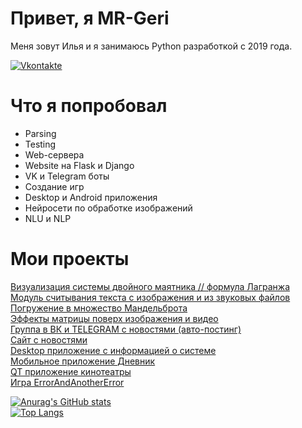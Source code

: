 # Привет, я MR-Geri
Меня зовут Илья и я занимаюсь Python разработкой с 2019 года.  
  
[![Vkontakte](https://img.shields.io/badge/-Vkontakte-070c0f?style=for-the-badge&logo=vk)](https://vk.com/mr_geri)

# Что я попробовал
- Parsing
- Testing
- Web-сервера
- Website на Flask и Django
- VK и Telegram боты
- Создание игр
- Desktop и Android приложения  
- Нейросети по обработке изображений
- NLU и NLP

# Мои проекты
[Визуализация системы двойного маятника // формула Лагранжа](https://github.com/MR-Geri/physics)  
[Модуль считывания текста с изображения и из звуковых файлов](https://github.com/MR-Geri/Image_Voice_ToText)  
[Погружение в множество Мандельброта](https://github.com/MR-Geri/mandelbrot_set)  
[Эффекты матрицы поверх изображения и видео](https://github.com/MR-Geri/matrix)  
[Группа в ВК и TELEGRAM с новостями (авто-постинг)](https://github.com/MR-Geri/news_collector)  
[Сайт с новостями](https://github.com/MR-Geri/news_collector)  
[Desktop приложение с информацией о системе](https://github.com/MR-Geri/stats)  
[Мобильное приложение Дневник](https://github.com/MR-Geri/diary)  
[QT приложение кинотеатры](https://github.com/MR-Geri/cinema)  
[Игра ErrorAndAnotherError](https://github.com/MR-Geri/ErrorAndAnotherError)

[![Anurag's GitHub stats](https://github-readme-stats.vercel.app/api?username=MR-Geri&theme=dark&show_icons=true)](https://github.com/MR-Geri/github-readme-stats)  
[![Top Langs](https://github-readme-stats.vercel.app/api/top-langs/?username=MR-Geri&theme=dark&layout=compact)](https://github.com/MR-Geri/github-readme-stats)
